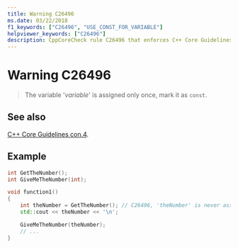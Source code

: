 ```yaml
---
title: Warning C26496
ms.date: 03/22/2018
f1_keywords: ["C26496", "USE_CONST_FOR_VARIABLE"]
helpviewer_keywords: ["C26496"]
description: CppCoreCheck rule C26496 that enforces C++ Core Guidelines Con.4
---
```

# Warning C26496

> The variable '*variable*' is assigned only once, mark it as `const`.

## See also

[C++ Core Guidelines con.4](https://github.com/isocpp/CppCoreGuidelines/blob/master/CppCoreGuidelines.md#con4-use-const-to-define-objects-with-values-that-do-not-change-after-construction).

## Example

```cpp
int GetTheNumber();
int GiveMeTheNumber(int);

void function1()
{
    int theNumber = GetTheNumber(); // C26496, 'theNumber' is never assigned to again, so it can be marked as const
    std::cout << theNumber << '\n';

    GiveMeTheNumber(theNumber);
    // ...
}
```
